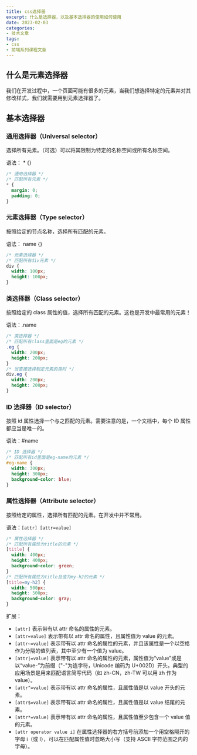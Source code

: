 ```yaml
---
title: css选择器
excerpt: 什么是选择器，以及基本选择器的使用如何使用
date: 2023-02-03
categories:
- 技术文章
tags:
- css
- 前端系列课程文章
---
```


## 什么是元素选择器
我们在开发过程中，一个页面可能有很多的元素，当我们想选择特定的元素并对其修改样式，我们就需要用到元素选择器了。

## 基本选择器
### 通用选择器（Universal selector）
选择所有元素。（可选）可以将其限制为特定的名称空间或所有名称空间。

语法： * {}
```css
/* 通用选择器 */
/* 匹配所有元素 */
* {
  margin: 0;
  padding: 0;
}
```

### 元素选择器（Type selector）
按照给定的节点名称，选择所有匹配的元素。 

语法： name {}
```css
/* 元素选择器 */
/* 匹配所有div元素 */
div {
  width: 100px;
  height: 100px;
}
```

### 类选择器（Class selector）
按照给定的 class 属性的值，选择所有匹配的元素。这也是开发中最常用的元素！

语法：.name
```css
/* 类选择器 */
/* 匹配所有class里面是eg的元素 */
.eg {
  width: 200px;
  height: 200px;
}
/* 当直接选择制定元素的类时 */
div.eg {
  width: 200px;
  height: 200px;
}

```

### ID 选择器（ID selector）
按照 id 属性选择一个与之匹配的元素。需要注意的是，一个文档中，每个 ID 属性都应当是唯一的。 

语法：#name
```css
/* ID 选择器 */
/* 匹配所有id里面是eg-name的元素 */
#eg-name {
  width: 300px;
  height: 300px;
  background-color: blue;
}
```

### 属性选择器（Attribute selector）
按照给定的属性，选择所有匹配的元素。在开发中并不常用。

语法：`[attr] [attr=value]`
```css
/* 属性选择器 */
/* 匹配所有属性为title的元素 */
[title] {
  width: 400px;
  height: 400px;
  background-color: green;
}
/* 匹配所有属性为title且值为my-h2的元素 */
[title=my-h2] {
  width: 500px;
  height: 500px;
  background-color: gray;
}
```

扩展：
- `[attr]`
  表示带有以 attr 命名的属性的元素。
- `[attr=value]`
  表示带有以 attr 命名的属性，且属性值为 value 的元素。
- `[attr~=value]`
  表示带有以 attr 命名的属性的元素，并且该属性是一个以空格作为分隔的值列表，其中至少有一个值为 value。
- `[attr|=value]`
  表示带有以 attr 命名的属性的元素，属性值为“value”或是以“value-”为前缀（"-"为连字符，Unicode 编码为 U+002D）开头。典型的应用场景是用来匹配语言简写代码（如 zh-CN，zh-TW 可以用 zh 作为 value）。
- `[attr^=value]`
  表示带有以 attr 命名的属性，且属性值是以 value 开头的元素。
- `[attr$=value]`
  表示带有以 attr 命名的属性，且属性值是以 value 结尾的元素。
- `[attr*=value]`
  表示带有以 attr 命名的属性，且属性值至少包含一个 value 值的元素。
- `[attr operator value i]`
  在属性选择器的右方括号前添加一个用空格隔开的字母 i（或 I），可以在匹配属性值时忽略大小写（支持 ASCII 字符范围之内的字母）。





